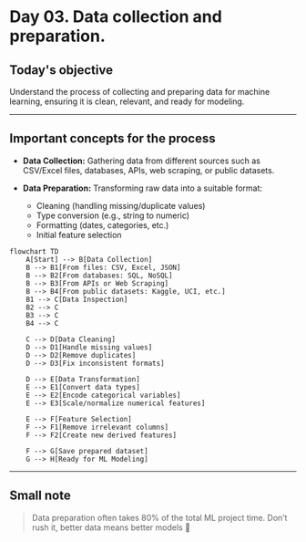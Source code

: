 # Day 03. Data collection and preparation.
## Today's objective
Understand the process of collecting and preparing data for machine learning, ensuring it is clean, relevant, and ready for modeling.

---

## Important concepts for the process
- **Data Collection:** Gathering data from different sources such as CSV/Excel files, databases, APIs, web scraping, or public datasets.

- **Data Preparation:** Transforming raw data into a suitable format:
    - Cleaning (handling missing/duplicate values)
    - Type conversion (e.g., string to numeric)
    - Formatting (dates, categories, etc.)
    - Initial feature selection

```mermaid 
flowchart TD
    A[Start] --> B[Data Collection]
    B --> B1[From files: CSV, Excel, JSON]
    B --> B2[From databases: SQL, NoSQL]
    B --> B3[From APIs or Web Scraping]
    B --> B4[From public datasets: Kaggle, UCI, etc.]
    B1 --> C[Data Inspection]
    B2 --> C
    B3 --> C
    B4 --> C

    C --> D[Data Cleaning]
    D --> D1[Handle missing values]
    D --> D2[Remove duplicates]
    D --> D3[Fix inconsistent formats] 

    D --> E[Data Transformation]
    E --> E1[Convert data types]
    E --> E2[Encode categorical variables]
    E --> E3[Scale/normalize numerical features]

    E --> F[Feature Selection]
    F --> F1[Remove irrelevant columns]
    F --> F2[Create new derived features]

    F --> G[Save prepared dataset]
    G --> H[Ready for ML Modeling]

```
---

## Small note 
> Data preparation often takes 80% of the total ML project time. Don’t rush it, better data means better models 🌱